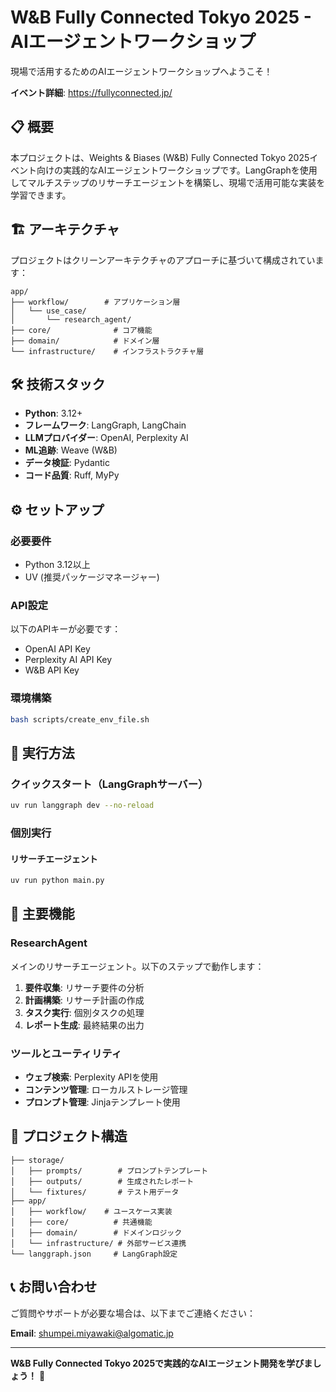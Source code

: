 # W&B Fully Connected Tokyo 2025 - AIエージェントワークショップ

現場で活用するためのAIエージェントワークショップへようこそ！

**イベント詳細**: https://fullyconnected.jp/

## 📋 概要

本プロジェクトは、Weights & Biases (W&B) Fully Connected Tokyo 2025イベント向けの実践的なAIエージェントワークショップです。LangGraphを使用してマルチステップのリサーチエージェントを構築し、現場で活用可能な実装を学習できます。

## 🏗️ アーキテクチャ

プロジェクトはクリーンアーキテクチャのアプローチに基づいて構成されています：

```
app/
├── workflow/        # アプリケーション層
│   └── use_case/
│       └── research_agent/
├── core/              # コア機能
├── domain/            # ドメイン層
└── infrastructure/    # インフラストラクチャ層
```

## 🛠️ 技術スタック

- **Python**: 3.12+
- **フレームワーク**: LangGraph, LangChain
- **LLMプロバイダー**: OpenAI, Perplexity AI
- **ML追跡**: Weave (W&B)
- **データ検証**: Pydantic
- **コード品質**: Ruff, MyPy

## ⚙️ セットアップ

### 必要要件

- Python 3.12以上
- UV (推奨パッケージマネージャー)

### API設定

以下のAPIキーが必要です：

- OpenAI API Key
- Perplexity AI API Key
- W&B API Key

### 環境構築

```bash
bash scripts/create_env_file.sh
```

## 🚀 実行方法

### クイックスタート（LangGraphサーバー）

```bash
uv run langgraph dev --no-reload
```

### 個別実行

#### リサーチエージェント

```bash
uv run python main.py
```

## 📖 主要機能

### ResearchAgent

メインのリサーチエージェント。以下のステップで動作します：

1. **要件収集**: リサーチ要件の分析
2. **計画構築**: リサーチ計画の作成
3. **タスク実行**: 個別タスクの処理
4. **レポート生成**: 最終結果の出力

### ツールとユーティリティ

- **ウェブ検索**: Perplexity APIを使用
- **コンテンツ管理**: ローカルストレージ管理
- **プロンプト管理**: Jinjaテンプレート使用

## 📁 プロジェクト構造

```
├── storage/
│   ├── prompts/        # プロンプトテンプレート
│   ├── outputs/        # 生成されたレポート
│   └── fixtures/       # テスト用データ
├── app/
│   ├── workflow/    # ユースケース実装
│   ├── core/          # 共通機能
│   ├── domain/        # ドメインロジック
│   └── infrastructure/ # 外部サービス連携
└── langgraph.json     # LangGraph設定
```

## 📞 お問い合わせ

ご質問やサポートが必要な場合は、以下までご連絡ください：

**Email**: shumpei.miyawaki@algomatic.jp

---

**W&B Fully Connected Tokyo 2025で実践的なAIエージェント開発を学びましょう！** 🎉

